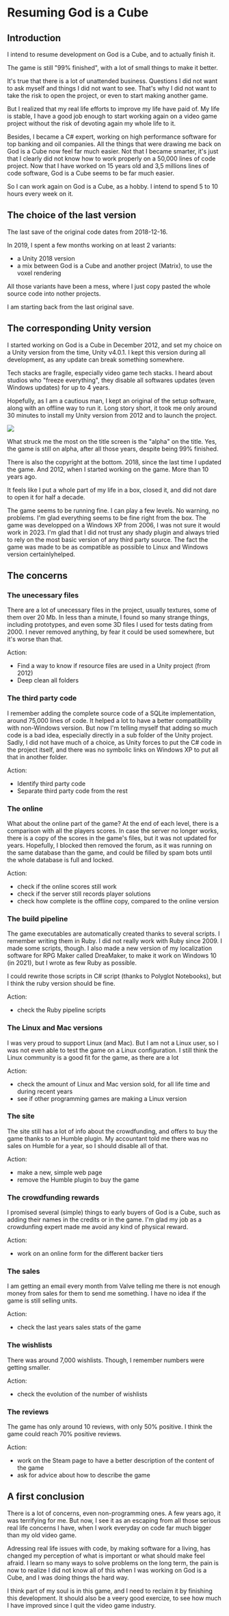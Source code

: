 # Resuming God is a Cube

## Introduction
I intend to resume development on God is a Cube, and to actually finish it.

The game is still "99% finished", with a lot of small things to make it better.

It's true that there is a lot of unattended business. Questions I did not want to ask myself and things I did not want to see. That's why I did not want to take the risk to open the project, or even to start making another game.

But I realized that my real life efforts to improve my life have paid of. My life is stable, I have a good job enough to start working again on a video game project without the risk of devoting again my whole life to it. 

Besides, I became a C# expert, working on high performance software for top banking and oil companies. All the things that were drawing me back on God is a Cube now feel far much easier. Not that I became smarter, it's just that I clearly did not know how to work properly on a 50,000 lines of code project. Now that I have worked on 15 years old and 3,5 millions lines of code software, God is a Cube seems to be far much easier.

So I can work again on God is a Cube, as a hobby. I intend to spend 5 to 10 hours every week on it.



## The choice of the last version

The last save of the original code dates from 2018-12-16.

In 2019, I spent a few months working on at least 2 variants:
* a Unity 2018 version
* a mix between God is a Cube and another project (Matrix), to use the voxel rendering

All those variants have been a mess, where I just copy pasted the whole source code into nother projects.

I am starting back from the last original save.



## The corresponding Unity version

I started working on God is a Cube in December 2012, and set my choice on a Unity version from the time, Unity v4.0.1. I kept this version during all development, as any update can break something somewhere.

Tech stacks are fragile, especially video game tech stacks. I heard about studios who "freeze everything", they disable all softwares updates (even Windows updates) for up to 4 years.

Hopefully, as I am a cautious man, I kept an original of the setup software, along with an offline way to run it. Long story short, it took me only around 30 minutes to install my Unity version from 2012 and to launch the project.

![](image/2023_06_19-23h05m05s-GiaC-Unity-launch.png)



What struck me the most on the title screen is the "alpha" on the title. Yes, the game is still on alpha, after all those years, despite being 99% finished.

There is also the copyright at the bottom. 2018, since the last time I updated the game. And 2012, when I started working on the game. More than 10 years ago.

It feels like I put a whole part of my life in a box, closed it, and did not dare to open it for half a decade.

The game seems to be running fine. I can play a few levels. No warning, no problems. I'm glad everything seems to be fine right from the box. The game was developped on a Windows XP from 2006, I was not sure it would work in 2023. I'm glad that I did not trust any shady plugin and always tried to rely on the most basic version of any third party source. The fact the game was made to be as compatible as possible to Linux and Windows version certainlyhelped.



## The concerns

### The unecessary files
There are a lot of unecessary files in the project, usually textures, some of them over 20 Mb. In less than a minute, I found so many strange things, including prototypes, and even some 3D files I used for tests dating from 2000. I never removed anything, by fear it could be used somewhere, but it's worse than that. 

Action:
* Find a way to know if resource files are used in a Unity project (from 2012)
* Deep clean all folders

### The third party code
I remember adding the complete source code of a SQLite implementation, around 75,000 lines of code. It helped a lot to have a better compatibility with non-Windows version. But now I'm telling myself that adding so much code is a bad idea, especially directly in a sub folder of the Unity project. Sadly, I did not have much of a choice, as Unity forces to put the C# code in the project itself, and there was no symbolic links on Windows XP to put all that in another folder.

Action:
* Identify third party code
* Separate third party code from the rest

### The online
What about the online part of the game? At the end of each level, there is a comparison with all the players scores. In case the server no longer works, there is a copy of the scores in the game's files, but it was not updated for years.
Hopefully, I blocked then removed the forum, as it was running on the same database than the game, and could be filled by spam bots until the whole database is full and locked.

Action:
* check if the online scores still work
* check if the server still records player solutions
* check how complete is the offline copy, compared to the online version

### The build pipeline
The game executables are automatically created thanks to several scripts. I remember writing them in Ruby. I did not really work with Ruby since 2009. I made some scripts, though. I also made a new version of my localization software for RPG Maker called DreaMaker, to make it work on Windows 10 (in 2021), but I wrote as few Ruby as possible.

I could rewrite those scripts in C# script (thanks to Polyglot Notebooks), but I think the ruby version should be fine.

Action:
* check the Ruby pipeline scripts

### The Linux and Mac versions
I was very proud to support Linux (and Mac). But I am not a Linux user, so I was not even able to test the game on a Linux configuration. I still think the Linux community is a good fit for the game, as there are a lot

Action:
* check the amount of Linux and Mac version sold, for all life time and during recent years
* see if other programming games are making a Linux version

### The site
The site still has a lot of info about the crowdfunding, and offers to buy the game thanks to an Humble plugin. My accountant told me there was no sales on Humble for a year, so I should disable all of that.

Action:
* make a new, simple web page
* remove the Humble plugin to buy the game

### The crowdfunding rewards
I promised several (simple) things to early buyers of God is a Cube, such as adding their names in the credits or in the game. I'm glad my job as a crowdunfing expert made me avoid any kind of physical reward.

Action:
* work on an online form for the different backer tiers

### The sales
I am getting an email every month from Valve telling me there is not enough money from sales for them to send me something. I have no idea if the game is still selling units.

Action:
* check the last years sales stats of the game

### The wishlists
There was around 7,000 wishlists. Though, I remember numbers were getting smaller.

Action:
* check the evolution of the number of wishlists

### The reviews
The game has only around 10 reviews, with only 50% positive. I think the game could reach 70% positive reviews.

Action:
* work on the Steam page to have a better description of the content of the game
* ask for advice about how to describe the game



## A first conclusion

There is a lot of concerns, even non-programming ones. A few years ago, it was terrifying for me. But now, I see it as an escaping from all those serious real life concerns I have, when I work everyday on code far much bigger than my old video game.

Adressing real life issues with code, by making software for a living, has changed my perception of what is important or what should make feel afraid. I learn so many ways to solve problems on the long term, the pain is now to realize I did not know all of this when I was working on God is a Cube, and I was doing things the hard way.

I think part of my soul is in this game, and I need to reclaim it by finishing this development. It should also be a veery good exercize, to see how much I have improved since I quit the video game industry.

